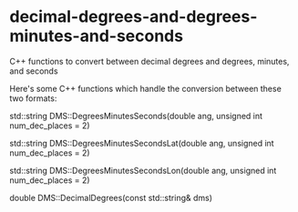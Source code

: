 decimal-degrees-and-degrees-minutes-and-seconds
===============================================

C++ functions to convert between decimal degrees and degrees, minutes, and seconds

Here's some C++ functions which handle the conversion between these two formats:


std::string DMS::DegreesMinutesSeconds(double ang,
                                       unsigned int num_dec_places = 2)

std::string DMS::DegreesMinutesSecondsLat(double ang,
                                          unsigned int num_dec_places = 2)

std::string DMS::DegreesMinutesSecondsLon(double ang,
                                          unsigned int num_dec_places = 2)

double DMS::DecimalDegrees(const std::string& dms)

